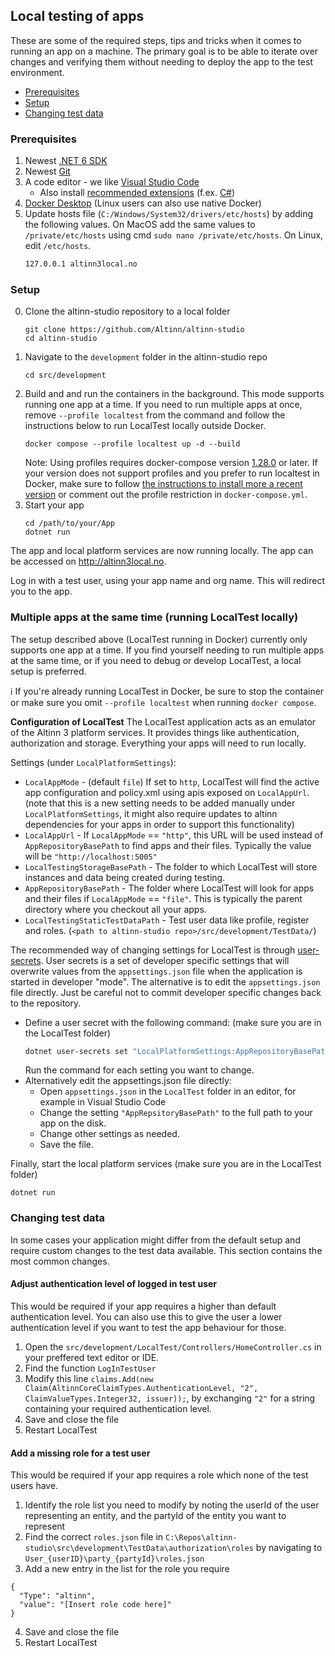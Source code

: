 ## Local testing of apps

These are some of the required steps, tips and tricks when it comes to running an app on a machine. The primary goal is to be able to iterate over changes and verifying them without needing to deploy the app to the test environment.

- [Prerequisites](#prerequisites)
- [Setup](#setup)
- [Changing test data](#changing-test-data)

### Prerequisites

1. Newest [.NET 6 SDK](https://dotnet.microsoft.com/download/dotnet/6.0)
2. Newest [Git](https://git-scm.com/downloads)
3. A code editor - we like [Visual Studio Code](https://code.visualstudio.com/Download)
    - Also install [recommended extensions](https://code.visualstudio.com/docs/editor/extension-gallery#_workspace-recommended-extensions) (f.ex. [C#](https://marketplace.visualstudio.com/items?itemName=ms-vscode.csharp))
4. [Docker Desktop](https://www.docker.com/products/docker-desktop) (Linux users can also use native Docker)
5. Update hosts file (`C:/Windows/System32/drivers/etc/hosts`) by adding the following values. On MacOS add the same values to `/private/etc/hosts` using cmd `sudo nano /private/etc/hosts`. On Linux, edit `/etc/hosts`.
   ```txt
   127.0.0.1 altinn3local.no
   ```

### Setup

0. Clone the altinn-studio repository to a local folder
   ```shell
   git clone https://github.com/Altinn/altinn-studio
   cd altinn-studio
   ```
1. Navigate to the `development` folder in the altinn-studio repo
   ```shell
   cd src/development
   ```
2. Build and and run the containers in the background. This mode supports running one app at a
   time. If you need to run multiple apps at once, remove `--profile localtest` from the command and follow the
   instructions below to run LocalTest locally outside Docker.
   ```shell
   docker compose --profile localtest up -d --build
   ```
   Note: Using profiles requires docker-compose version [1.28.0](https://docs.docker.com/compose/release-notes/#1280)
   or later. If your version does not support profiles and you prefer to run localtest in Docker, make sure to follow
   [the instructions to install more a recent version](https://docs.docker.com/engine/install/) or comment out
   the profile restriction in `docker-compose.yml`.
3. Start your app
   ```shell
   cd /path/to/your/App
   dotnet run
   ```

The app and local platform services are now running locally. The app can be accessed on <http://altinn3local.no>.

Log in with a test user, using your app name and org name. This will redirect you to the app.

### Multiple apps at the same time (running LocalTest locally)
The setup described above (LocalTest running in Docker) currently only supports one app at a time. If you find
yourself needing to run multiple apps at the same time, or if you need to debug or develop LocalTest, a local setup is
preferred.

:information_source: If you're already running LocalTest in Docker, be sure to stop the container or make sure you
omit `--profile localtest` when running `docker compose`.

**Configuration of LocalTest**
The LocalTest application acts as an emulator of the Altinn 3 platform services. It provides things like authentication,
authorization and storage. Everything your apps will need to run locally.

Settings (under `LocalPlatformSettings`):
- `LocalAppMode` - (default `file`) If set to `http`, LocalTest will find the active app configuration and policy.xml
  using apis exposed on `LocalAppUrl`. (note that this is a new setting needs to be added manually under
  `LocalPlatformSettings`, it might also require updates to altinn dependencies for your apps in order to support
  this functionality)
- `LocalAppUrl` - If `LocalAppMode` == `"http"`, this URL will be used instead of `AppRepositoryBasePath` to find apps
  and their files. Typically the value will be `"http://localhost:5005"`
- `LocalTestingStorageBasePath` - The folder to which LocalTest will store instances and data being created
  during testing.
- `AppRepositoryBasePath` - The folder where LocalTest will look for apps and their files
  if `LocalAppMode` == `"file"`. This is typically the parent directory where you checkout all your apps.
- `LocalTestingStaticTestDataPath` - Test user data like profile, register and
  roles. (`<path to altinn-studio repo>/src/development/TestData/`)

The recommended way of changing settings for LocalTest is through
[user-secrets](https://docs.microsoft.com/en-us/aspnet/core/security/app-secrets?view=aspnetcore-6.0&tabs=windows#set-a-secret).
User secrets is a set of developer specific settings that will overwrite values from the `appsettings.json` file when
the application is started in developer "mode". The alternative is to edit the `appsettings.json` file directly. Just be
careful not to commit developer specific changes back to the repository.

- Define a user secret with the following command:  (make sure you are in the LocalTest folder)
   ```bash
   dotnet user-secrets set "LocalPlatformSettings:AppRepositoryBasePath" "C:\Repos"
   ```
   Run the command for each setting you want to change.
- Alternatively edit the appsettings.json file directly:
   - Open `appsettings.json` in the `LocalTest` folder in an editor, for example in Visual Studio Code
   - Change the setting `"AppRepsitoryBasePath"` to the full path to your app on the disk.
   - Change other settings as needed.
   - Save the file.

Finally, start the local platform services (make sure you are in the LocalTest folder)
```shell
dotnet run
```

### Changing test data

In some cases your application might differ from the default setup and require custom changes to the test data available.
This section contains the most common changes.

#### Adjust authentication level of logged in test user
This would be required if your app requires a higher than default authentication level. You can also use this to give the user a lower authentication level if you want to test the app behaviour for those.
1. Open the `src/development/LocalTest/Controllers/HomeController.cs` in your preffered text editor or IDE.
2. Find the function `LogInTestUser`
3. Modify this line `claims.Add(new Claim(AltinnCoreClaimTypes.AuthenticationLevel, "2", ClaimValueTypes.Integer32, issuer));`,
by exchanging `"2"` for a string containing your required authentication level.
4. Save and close the file
5. Restart LocalTest

#### Add a missing role for a test user
This would be required if your app requires a role which none of the test users have.
1. Identify the role list you need to modify by noting the userId of the user representing an entity, and the partyId of the entity you want to represent
2. Find the correct `roles.json` file in `C:\Repos\altinn-studio\src\development\TestData\authorization\roles` by navigating to `User_{userID}\party_{partyId}\roles.json`
3. Add a new entry in the list for the role you require

  ```
  {
    "Type": "altinn",
    "value": "[Insert role code here]"
  }
  ```
4. Save and close the file
5. Restart LocalTest
